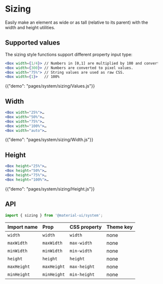 # Sizing

<p class="description">Easily make an element as wide or as tall (relative to its parent) with the width and height utilities.</p>

## Supported values

The sizing style functions support different property input type:

```jsx
<Box width={1/4}> // Numbers in [0,1] are multiplied by 100 and converted to % values.
<Box width={300}> // Numbers are converted to pixel values.
<Box width="75%"> // String values are used as raw CSS.
<Box width={1}>   // 100%
```

{{"demo": "pages/system/sizing/Values.js"}}

## Width

```jsx
<Box width="25%">…
<Box width="50%">…
<Box width="75%">…
<Box width="100%">…
<Box width="auto">…
```

{{"demo": "pages/system/sizing/Width.js"}}

## Height

```jsx
<Box height="25%">…
<Box height="50%">…
<Box height="75%">…
<Box height="100%">…
```

{{"demo": "pages/system/sizing/Height.js"}}

## API

```js
import { sizing } from '@material-ui/system';
```

| Import name | Prop | CSS property | Theme key |
|:------------|:-----|:-------------|:----------|
| `width` | `width` | `width` | none |
| `maxWidth` | `maxWidth` | `max-width` | none |
| `minWidth` | `minWidth` | `min-width` | none |
| `height` | `height` | `height` | none |
| `maxHeight` | `maxHeight`| `max-height` | none |
| `minHeight` | `minHeight`| `min-height` | none |
